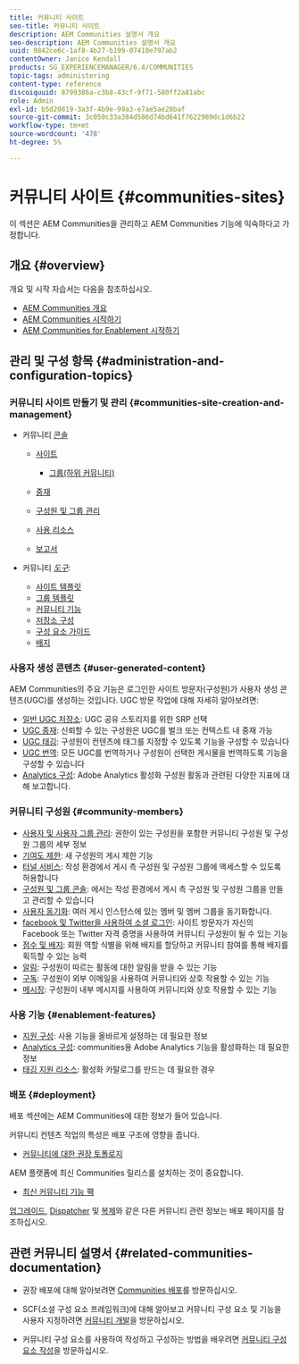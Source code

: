 ```yaml
---
title: 커뮤니티 사이트
seo-title: 커뮤니티 사이트
description: AEM Communities 설명서 개요
seo-description: AEM Communities 설명서 개요
uuid: 9842ce6c-1af8-4b27-b199-07410e797ab2
contentOwner: Janice Kendall
products: SG_EXPERIENCEMANAGER/6.4/COMMUNITIES
topic-tags: administering
content-type: reference
discoiquuid: 8799386a-c3b8-43cf-9f71-580ff2a81abc
role: Admin
exl-id: b5d20819-3a3f-4b9e-99a3-e7ae5ae28baf
source-git-commit: 3c050c33a384d586d74bd641f7622989dc1d6b22
workflow-type: tm+mt
source-wordcount: '478'
ht-degree: 5%

---
```


# 커뮤니티 사이트 {#communities-sites}

이 섹션은 AEM Communities을 관리하고 AEM Communities 기능에 익숙하다고 가정합니다.

## 개요 {#overview}

개요 및 시작 자습서는 다음을 참조하십시오.

* [AEM Communities 개요](overview.md)
* [AEM Communities 시작하기](getting-started.md)
* [AEM Communities for Enablement 시작하기](getting-started-enablement.md)

## 관리 및 구성 항목 {#administration-and-configuration-topics}

### 커뮤니티 사이트 만들기 및 관리 {#communities-site-creation-and-management}

* 커뮤니티 [콘솔](consoles.md)

   * [사이트](sites-console.md)

      * [그룹(하위 커뮤니티)](groups.md)
   * [중재](moderation.md)
   * [구성원 및 그룹 관리](members.md)
   * [사용 리소스](resources.md)
   * [보고서](reports.md)


* 커뮤니티 [*도구*](tools.md):

   * [사이트 템플릿](sites.md)
   * [그룹 템플릿](tools-groups.md)
   * [커뮤니티 기능](functions.md)
   * [저장소 구성](srp-config.md)
   * [구성 요소 가이드](components-guide.md)
   * [배지](badges.md)


### 사용자 생성 콘텐츠 {#user-generated-content}

AEM Communities의 주요 기능은 로그인한 사이트 방문자(구성원)가 사용자 생성 콘텐츠(UGC)를 생성하는 것입니다. UGC 방문 작업에 대해 자세히 알아보려면:

* [일반 UGC 저장소](working-with-srp.md): UGC 공유 스토리지를 위한 SRP 선택
* [UGC 중재](moderate-ugc.md): 신뢰할 수 있는 구성원은 UGC를 벌크 또는 컨텍스트 내 중재 가능
* [UGC 태깅](tag-ugc.md): 구성원이 컨텐츠에 태그를 지정할 수 있도록 기능을 구성할 수 있습니다
* [UGC 번역](translate-ugc.md): 모든 UGC를 번역하거나 구성원이 선택한 게시물을 번역하도록 기능을 구성할 수 있습니다
* [Analytics 구성](analytics.md): Adobe Analytics 활성화 구성원 활동과 관련된 다양한 지표에 대해 보고합니다.

### 커뮤니티 구성원 {#community-members}

* [사용자 및 사용자 그룹 관리](users.md): 권한이 있는 구성원을 포함한 커뮤니티 구성원 및 구성원 그룹의 세부 정보
* [기여도 제한](limits.md): 새 구성원의 게시 제한 기능
* [터널 서비스](deploy-communities.md#tunnel-service-on-author): 작성 환경에서 게시 측 구성원 및 구성원 그룹에 액세스할 수 있도록 허용합니다
* [구성원 및 그룹 콘솔](members.md): 에서는 작성 환경에서 게시 측 구성원 및 구성원 그룹을 만들고 관리할 수 있습니다
* [사용자 동기화](sync.md): 여러 게시 인스턴스에 있는 멤버 및 멤버 그룹을 동기화합니다.
* [facebook 및 Twitter을 사용하여 소셜 로그인](social-login.md): 사이트 방문자가 자신의 Facebook 또는 Twitter 자격 증명을 사용하여 커뮤니티 구성원이 될 수 있는 기능
* [점수 및 배지](implementing-scoring.md): 회원 역할 식별을 위해 배지를 할당하고 커뮤니티 참여를 통해 배지를 획득할 수 있는 능력
* [알림](notifications.md): 구성원이 따르는 활동에 대한 알림을 받을 수 있는 기능
* [구독](subscriptions.md): 구성원이 외부 이메일을 사용하여 커뮤니티와 상호 작용할 수 있는 기능
* [메시징](messaging.md): 구성원이 내부 메시지를 사용하여 커뮤니티와 상호 작용할 수 있는 기능

### 사용 기능 {#enablement-features}

* [지원 구성](enablement.md): 사용 기능을 올바르게 설정하는 데 필요한 정보
* [Analytics 구성](analytics.md): communities용 Adobe Analytics 기능을 활성화하는 데 필요한 정보
* [태깅 지원 리소스](tag-resources.md): 활성화 카탈로그를 만드는 데 필요한 경우

### 배포 {#deployment}

배포 섹션에는 AEM Communities에 대한 정보가 들어 있습니다.

커뮤니티 컨텐츠 작업의 특성은 배포 구조에 영향을 줍니다.

* [커뮤니티에 대한 권장 토폴로지](topologies.md)

AEM 플랫폼에 최신 Communities 릴리스를 설치하는 것이 중요합니다.

* [최신 커뮤니티 기능 팩](deploy-communities.md#latestfeaturepack)

[업그레이드](upgrade.md), [Dispatcher](dispatcher.md) 및 [복제](deploy-communities.md#replication-agents-on-author)와 같은 다른 커뮤니티 관련 정보는 배포 페이지를 참조하십시오.

## 관련 커뮤니티 설명서 {#related-communities-documentation}

* 권장 배포에 대해 알아보려면 [Communities 배포](deploy-communities.md)를 방문하십시오.

* SCF(소셜 구성 요소 프레임워크)에 대해 알아보고 커뮤니티 구성 요소 및 기능을 사용자 지정하려면 [커뮤니티 개발](communities.md)을 방문하십시오.

* 커뮤니티 구성 요소를 사용하여 작성하고 구성하는 방법을 배우려면 [커뮤니티 구성 요소 작성](author-communities.md)을 방문하십시오.
